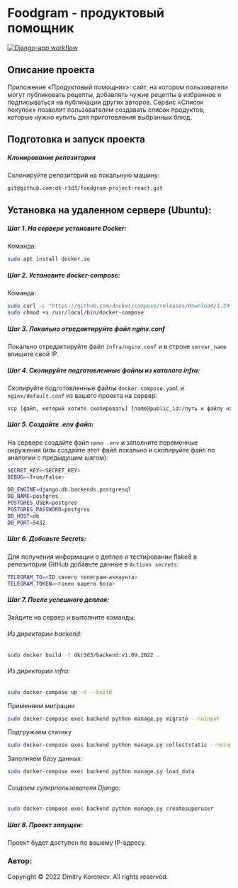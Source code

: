 # Foodgram - продуктовый помощник

[![Django-app workflow](https://github.com/dk-r3d3/yamdb_final/actions/workflows/yamdb_workflow.yml/badge.svg)](https://github.com/dk-r3d3/yamdb_final/actions/workflows/yamdb_workflow.yml)

## Описание проекта
Приложение «Продуктовый помощник»: сайт, на котором пользователи могут публиковать рецепты, добавлять чужие рецепты в избранное и подписываться на публикации других авторов. Сервис «Список покупок» позволит пользователям создавать список продуктов, которые нужно купить для приготовления выбранных блюд.

## Подготовка и запуск проекта
##### Клонирование репозитория
Склонируйте репозиторий на локальную машину:
```bash
git@github.com:dk-r3d3/foodgram-project-react.git
```

## Установка на удаленном сервере (Ubuntu):

##### Шаг 1. На сервере установите Docker:
Команда:
```bash
sudo apt install docker.io 
```

##### Шаг 2. Установите docker-compose:
Команда:
```bash
sudo curl -L "https://github.com/docker/compose/releases/download/1.29.2/docker-compose-$(uname -s)-$(uname -m)" -o /usr/local/bin/docker-compose
sudo chmod +x /usr/local/bin/docker-compose
```

##### Шаг 3. Локально отредактируйте файл nginx.conf
Локально отредактируйте файл `infra/nginx.conf` и в строке `server_name` впишите свой IP.

##### Шаг 4. Скопируйте подготовленные файлы из каталога infra:
Скопируйте подготовленные файлы `docker-compose.yaml` и `nginx/default.conf` из вашего проекта на сервер:
```bash
scp [файл, который хотите скопировать] [name@public_id:/путь к файлу на сервере/]
```

##### Шаг 5. Cоздайте .env файл:
На сервере создайте файл `nano .env` и заполните переменные окружения (или создайте этот файл локально и скопируйте файл по аналогии с предыдущим шагом):
```bash
SECRET_KEY=<SECRET_KEY>
DEBUG=<True/False>

DB_ENGINE=django.db.backends.postgresql
DB_NAME=postgres
POSTGRES_USER=postgres
POSTGRES_PASSWORD=postgres
DB_HOST=db
DB_PORT=5432
```

##### Шаг 6. Добавьте Secrets:
Для получения информации о деплое и тестировании flake8 в репозитории GitHub добавьте данные в `Actions secrets`:
```bash
TELEGRAM_TO=<ID своего телеграм-аккаунта>
TELEGRAM_TOKEN=<токен вашего бота>
```

##### Шаг 7. После успешного деплоя:
Зайдите на сервер и выполните команды:

###### Из директории backend:
```bash
sudo docker build -t dkr3d3/backend:v1.09.2022 .
```

###### Из директории infra:
```bash
sudo docker-compose up -d --build
```

Применяем миграции
```bash
sudo docker-compose exec backend python manage.py migrate --noinput
```

Подгружаем статику
```bash
sudo docker-compose exec backend python manage.py collectstatic --noinput 
```

Заполняем базу данных:
```bash
sudo docker-compose exec backend python manage.py load_data
```

###### Создаем суперпользователя Django:
```bash
sudo docker-compose exec backend python manage.py createsuperuser
```

##### Шаг 8. Проект запущен:
Проект будет доступен по вашему IP-адресу.

### Автор: 

Copyright © 2022 Dmitry Koroteev. All rights reserved.
